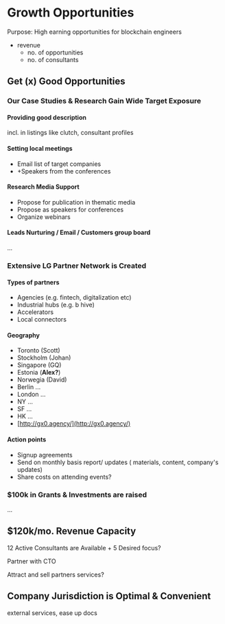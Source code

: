 # Growth Opportunities

Purpose: High earning opportunities for blockchain engineers

* revenue
  * no. of opportunities
  * no. of consultants

## Get \(x\) Good Opportunities

### Our Case Studies & Research Gain Wide Target Exposure

#### Providing good description

incl. in listings like clutch, consultant profiles

#### Setting local meetings

* Email list of target companies
* +Speakers from the conferences 

#### Research Media Support

* Propose for publication in thematic media
* Propose as speakers for conferences
* Organize webinars

#### Leads Nurturing / Email / Customers group board

...

### Extensive LG Partner Network is Created

#### Types of partners

* Agencies \(e.g. fintech, digitalization etc\)
* Industrial hubs \(e.g. b hive\)
* Accelerators
* Local connectors

#### Geography

* Toronto \(Scott\)
* Stockholm \(Johan\)
* Singapore \(GQ\)
* Estonia \(**Alex?**\)
* Norwegia \(David\)
* Berlin ...
* London ...
* NY ...
* SF ...
* HK ...
* [http://gx0.agency/](http://gx0.agency/)

#### Action points

* Signup agreements
* Send on monthly basis report/ updates \( materials, content, company's updates\)
* Share costs on attending events?

### $100k in Grants & Investments are raised

...

## $120k/mo. Revenue Capacity

12 Active Consultants are Available + 5 Desired focus?

Partner with CTO

Attract and sell partners services?

## Company Jurisdiction is Optimal & Convenient

external services, ease up docs

